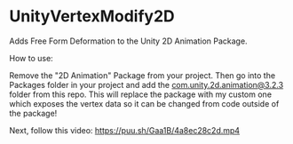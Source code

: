 # UnityVertexModify2D
Adds Free Form Deformation to the Unity 2D Animation Package.

How to use:

Remove the "2D Animation" Package from your project. Then go into the Packages folder in your project and add the com.unity.2d.animation@3.2.3 folder from this repo.
This will replace the package with my custom one which exposes the vertex data so it can be changed from code outside of the package!

Next, follow this video:
https://puu.sh/Gaa1B/4a8ec28c2d.mp4
